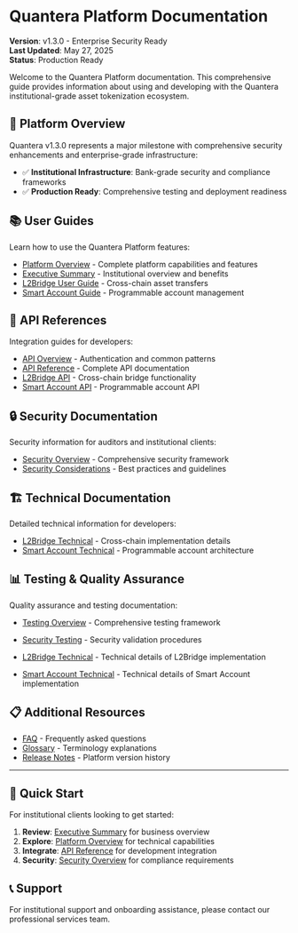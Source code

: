 # Quantera Platform Documentation

**Version**: v1.3.0 - Enterprise Security Ready  
**Last Updated**: May 27, 2025  
**Status**: Production Ready

Welcome to the Quantera Platform documentation. This comprehensive guide provides information about using and developing with the Quantera institutional-grade asset tokenization ecosystem.

## 🚀 **Platform Overview**

Quantera v1.3.0 represents a major milestone with comprehensive security enhancements and enterprise-grade infrastructure:

- ✅ **Institutional Infrastructure**: Bank-grade security and compliance frameworks
- ✅ **Production Ready**: Comprehensive testing and deployment readiness

## 📚 **User Guides**

Learn how to use the Quantera Platform features:

- [Platform Overview](platform/index.md) - Complete platform capabilities and features
- [Executive Summary](platform/executive-summary.md) - Institutional overview and benefits
- [L2Bridge User Guide](user-guides/l2bridge-guide.md) - Cross-chain asset transfers
- [Smart Account Guide](user-guides/smart-account-guide.md) - Programmable account management

## 🔧 **API References**

Integration guides for developers:

- [API Overview](api/index.md) - Authentication and common patterns
- [API Reference](api-reference.md) - Complete API documentation
- [L2Bridge API](api/l2bridge-api.md) - Cross-chain bridge functionality
- [Smart Account API](api/smart-account-api.md) - Programmable account API

## 🔒 **Security Documentation**

Security information for auditors and institutional clients:

- [Security Overview](security/overview.md) - Comprehensive security framework
- [Security Considerations](security/considerations.md) - Best practices and guidelines

## 🏗️ **Technical Documentation**

Detailed technical information for developers:

- [L2Bridge Technical](technical/l2bridge-technical.md) - Cross-chain implementation details
- [Smart Account Technical](technical/smart-account-technical.md) - Programmable account architecture

## 📊 **Testing & Quality Assurance**

Quality assurance and testing documentation:

- [Testing Overview](testing/) - Comprehensive testing framework
- [Security Testing](testing/security-tests.md) - Security validation procedures

- [L2Bridge Technical](technical/l2bridge-technical.md) - Technical details of L2Bridge implementation
- [Smart Account Technical](technical/smart-account-technical.md) - Technical details of Smart Account implementation

## 📋 **Additional Resources**

- [FAQ](faq.md) - Frequently asked questions
- [Glossary](glossary.md) - Terminology explanations
- [Release Notes](release-notes.md) - Platform version history

---

## 🎯 **Quick Start**

For institutional clients looking to get started:

1. **Review**: [Executive Summary](platform/executive-summary.md) for business overview
2. **Explore**: [Platform Overview](platform/index.md) for technical capabilities
3. **Integrate**: [API Reference](api-reference.md) for development integration
4. **Security**: [Security Overview](security/overview.md) for compliance requirements

## 📞 **Support**

For institutional support and onboarding assistance, please contact our professional services team. 